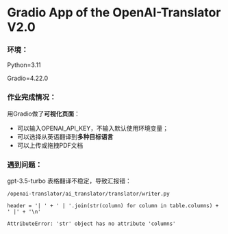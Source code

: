 # Gradio App of the OpenAI-Translator V2.0


### **环境：**

Python=3.11

Gradio=4.22.0

### **作业完成情况：**

用Gradio做了**可视化页面**：

- 可以输入OPENAI_API_KEY，不输入默认使用环境变量；
- 可以选择从英语翻译到**多种目标语言**
- 可以上传或拖拽PDF文档

### **遇到问题：**

gpt-3.5-turbo 表格翻译不稳定，导致汇报错：

```
/openai-translator/ai_translator/translator/writer.py

header = '| ' + ' | '.join(str(column) for column in table.columns) + ' |' + '\n'
                                                        
AttributeError: 'str' object has no attribute 'columns'
```

